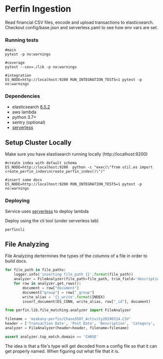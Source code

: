 
# Perfin Ingestion
Read financial CSV files, encode and upload transactions to elasticsearch. Checkout config/base.json and serverless.yaml to see how env vars are set.

### Running tests

```
#main
pytest -p no:warnings

#coverage
pytest --cov=./lib -p no:warnings

#integration
ES_NODE=http://localhost:9200 RUN_INTEGRATION_TESTS=1 pytest -p no:warnings
```

### Dependencies
 - elasticsearch [6.5.2](https://www.elastic.co/downloads/past-releases/elasticsearch-6-5-2)
 - aws lambda
 - python 3.7+
 - sentry (optional)
 - [serverless](https://serverless.com/)

## Setup Cluster Locally
Make sure you have elastisearch running locally (http://localhost:9200)
```
#create index with default schema
ES_NODE=http://localhost:9200  python -c "exec(\"from util.es import create_perfin_index\ncreate_perfin_index()\")"

#insert some docs
ES_NODE=http://localhost:9200 RUN_INTEGRATION_TESTS=1 pytest -p no:warnings
```
### Deploying
Service uses [serverless](https://serverless.com/) to deploy lambda

Deploy using the cli tool (under serverless tab)

```
perfincli
```

## File Analyzing

File Analyzing dertermines the types of the columns of a file in order to build docs.


```python
for file_path in file_paths:
    logger.info('inserting file_path {}'.format(file_path))
    analyzer = FileAnalyzer(file_path=file_path, trim_field='description')
    for row in analyzer.get_rows():
        document = row["document"]
        document["group"] = row["_group"]
        write_alias = '{}_write'.format(INDEX)
        insert_document(ES_CONN, write_alias, row["_id"], document)

```

```python
from perfin.lib.file_matching.analyzer import FileAnalyzer

filename = 'mzakany-perfin/Chase3507_Activity20190314.CSV'
header = ['Transaction Date', 'Post Date', 'Description', 'Category', 'Type', 'Amount']
analyzer = FileAnalyzer(header=header, filename=filename)

assert analyzer.top_match.domain == 'CHASE'

```

The idea is that a file's type will get decoded from a config file so that it can get properly named. When figuring out what file that it is.
